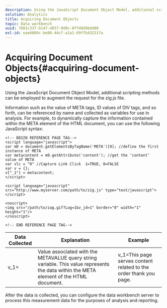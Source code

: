 ```yaml
---
description: Using the JavaScript Document Object Model, additional scripting methods can be employed to augment the request for the zig.js file.
solution: Analytics
title: Acquiring Document Objects
topic: Data workbench
uuid: 7681c337-b147-4937-9d9c-0ff48d9bdd00
exl-id: eae6609c-be86-44cf-a1a1-69ffb43231fa
---
```

# Acquiring Document Objects{#acquiring-document-objects}

Using the JavaScript Document Object Model, additional scripting methods can be employed to augment the request for the zig.js file.

 Information such as the value of META tags, ID values of DIV tags, and so forth, can be referenced by name and collected as variables for use in analysis. For example, to dynamically capture the information contained within the META element of the HTML document, you can use the following JavaScript syntax:

```
<!-- BEGIN REFERENCE PAGE TAG--> 
<script language="javascript"> 
var m0 = document.getElementsByTagName('META')[0]; //define the first instance of META 
var metacontent = m0.getAttribute('content'); //get the ‘content’ value of META 
var vlc = "0" //Capture Link Click  1=TRUE, 0=FALSE 
var v = {}; 
v["_1"] = metacontent; 
</script> 
 
<script language="javascript" src=”http://www.myserver.com/path/to/zig.js" type="text/javascript"></script> 
 
<noscript> 
<img src="/path/to/zag.gif?Log=1&v_jd=1" border="0" width="1" height="1"/> 
</noscript> 
 
<!-- END REFERENCE PAGE TAG-->
```

|  Data Collected  | Explanation  | Example  |
|---|---|---|
|  v_1=  | Value associated with the METAVALUE query string variable. This value represents the data within the META element of the HTML document.  | v_1=This page serves content related to the order thank you page.  |

After the data is collected, you can configure the data workbench server to process this measurement data for the purposes of analysis and reporting.
